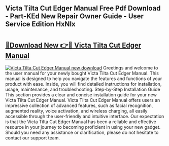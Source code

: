 ## Victa Tilta Cut Edger Manual Free Pdf Download - Part-KEd New Repair Owner Guide - User Service Edition HxNlx

# <h2><a href="http://bc71164.oget.top/?id=Victa+Tilta+Cut+Edger+Manual">🔗Download New 👉🔴 Victa Tilta Cut Edger Manual</a></h2>

[![Victa Tilta Cut Edger Manual new download](https://i.imgur.com/5g1atiW.png)](http://bc71164.oget.top/?id=Victa+Tilta+Cut+Edger+Manual)
Greetings and welcome to the user manual for your newly bought Victa Tilta Cut Edger Manual. This manual is designed to help you navigate the features and functions of your product with ease. Inside, you will find detailed instructions for installation, usage, maintenance, and troubleshooting. Step-by-Step Installation Guide This section provides a clear and concise installation guide for your new Victa Tilta Cut Edger Manual. Victa Tilta Cut Edger Manual offers users an impressive collection of advanced features, such as facial recognition, augmented reality, voice activation, and wireless charging, all easily accessible through the user-friendly and intuitive interface. Our expectation is that the Victa Tilta Cut Edger Manual has been a reliable and effective resource in your journey to becoming proficient in using your new gadget. Should you need any assistance or clarification, please do not hesitate to contact our support team.
